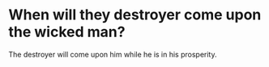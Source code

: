 # When will they destroyer come upon the wicked man?

The destroyer will come upon him while he is in his prosperity.
